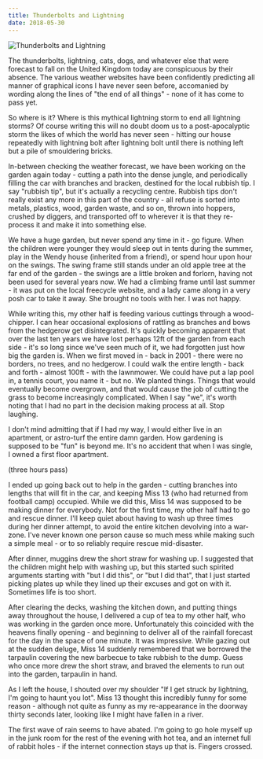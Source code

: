 ```yaml
---
title: Thunderbolts and Lightning
date: 2018-05-30
---
```


![Thunderbolts and Lightning](https://source.unsplash.com/03UCoidYvXw/1600x900)

The thunderbolts, lightning, cats, dogs, and whatever else that were forecast to fall on the United Kingdom today are conspicuous by their absence. The various weather websites have been confidently predicting all manner of graphical icons I have never seen before, accomanied by wording along the lines of "the end of all things" - none of it has come to pass yet.

So where is it? Where is this mythical lightning storm to end all lightning storms? Of course writing this will no doubt doom us to a post-apocalyptic storm the likes of which the world has never seen - hitting our house repeatedly with lightning bolt after lightning bolt until there is nothing left but a pile of smouldering bricks.

In-between checking the weather forecast, we have been working on the garden again today - cutting a path into the dense jungle, and periodically filling the car with branches and bracken, destined for the local rubbish tip. I say "rubbish tip", but it's actually a recycling centre. Rubbish tips don't really exist any more in this part of the country - all refuse is sorted into metals, plastics, wood, garden waste, and so on, thrown into hoppers, crushed by diggers, and transported off to wherever it is that they re-process it and make it into something else.

We have a huge garden, but never spend any time in it - go figure. When the children were younger they would sleep out in tents during the summer, play in the Wendy house (inherited from a friend), or spend hour upon hour on the swings. The swing frame still stands under an old apple tree at the far end of the garden - the swings are a little broken and forlorn, having not been used for several years now. We had a climbing frame until last summer - it was put on the local freecycle website, and a lady came along in a very posh car to take it away. She brought no tools with her. I was not happy.

While writing this, my other half is feeding various cuttings through a wood-chipper. I can hear occasional explosions of rattling as branches and bows from the hedgerow get disintegrated. It's quickly becoming apparent that over the last ten years we have lost perhaps 12ft of the garden from each side - it's so long since we've seen much of it, we had forgotten just how big the garden is. When we first moved in - back in 2001 - there were no borders, no trees, and no hedgerow. I could walk the entire length - back and forth - almost 100ft - with the lawnmower. We could have put a lap pool in, a tennis court, you name it - but no. We planted things. Things that would eventually become overgrown, and that would cause the job of cutting the grass to become increasingly complicated. When I say "we", it's worth noting that I had no part in the decision making process at all. Stop laughing.

I don't mind admitting that if I had my way, I would either live in an apartment, or astro-turf the entire damn garden. How gardening is supposed to be "fun" is beyond me. It's no accident that when I was single, I owned a first floor apartment.

(three hours pass)

I ended up going back out to help in the garden - cutting branches into lengths that will fit in the car, and keeping Miss 13 (who had returned from football camp) occupied. While we did this, Miss 14 was supposed to be making dinner for everybody. Not for the first time, my other half had to go and rescue dinner. I'll keep quiet about having to wash up three times during her dinner attempt, to avoid the entire kitchen devolving into a war-zone. I've never known one person cause so much mess while making such a simple meal - or to so reliably require rescue mid-disaster.

After dinner, muggins drew the short straw for washing up. I suggested that the children might help with washing up, but this started such spirited arguments starting with "but I did this", or "but I did that", that I just started picking plates up while they lined up their excuses and got on with it. Sometimes life is too short.

After clearing the decks, washing the kitchen down, and putting things away throughout the house, I delivered a cup of tea to my other half, who was working in the garden once more. Unfortunately this coincided with the heavens finally opening - and beginning to deliver all of the rainfall forecast for the day in the space of one minute. It was impressive. While gazing out at the sudden deluge, Miss 14 suddenly remembered that we borrowed the tarpaulin covering the new barbecue to take rubbish to the dump. Guess who once more drew the short straw, and braved the elements to run out into the garden, tarpaulin in hand.

As I left the house, I shouted over my shoulder "If I get struck by lightning, I'm going to haunt you lot". Miss 13 thought this incredibly funny for some reason - although not quite as funny as my re-appearance in the doorway thirty seconds later, looking like I might have fallen in a river.

The first wave of rain seems to have abated. I'm going to go hole myself up in the junk room for the rest of the evening with hot tea, and an internet full of rabbit holes - if the internet connection stays up that is. Fingers crossed.